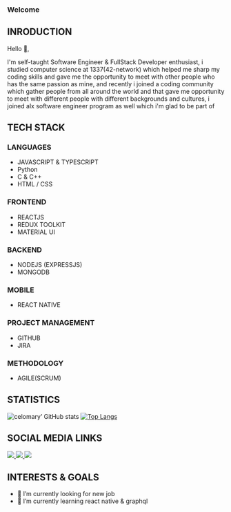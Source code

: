 ### Welcome
## INRODUCTION
 <p>Hello 👋,</p>
 <p>I'm self-taught Software Engineer & FullStack Developer enthusiast, i studied computer science at 1337(42-network) which helped me sharp my coding skills and gave me the opportunity to meet with other people who has the same passion as mine, and recently i joined a coding community which gather people from all around the world and that gave me opportunity to meet with different people with different backgrounds and cultures, i joined alx software engineer program as well which i'm glad to be part of</p>

## TECH STACK

### LANGUAGES
 <ul>
 <li>JAVASCRIPT & TYPESCRIPT</li>
 <li>Python</li>
 <li>C & C++</li>
 <li>HTML / CSS</li>
 </ul>
 
### FRONTEND

 <ul>
 <li>REACTJS</li>
 <li>REDUX TOOLKIT</li>
 <li>MATERIAL UI</li>
 </ul>
 
### BACKEND

 <ul>
 <li>NODEJS (EXPRESSJS)</li>
 <li>MONGODB</li>
 </ul>
 
### MOBILE

<ul>
 <li>REACT NATIVE</li>
</ul>

### PROJECT MANAGEMENT

 <ul>
 <li>GITHUB</li>
 <li>JIRA</li>
 </ul>
 
### METHODOLOGY

 <ul>
 <li>AGILE(SCRUM)</li>
 </ul>

## STATISTICS

![celomary’ GitHub stats](https://github-readme-stats.vercel.app/api?username=celomary&theme=dark&show_icons=true&count_private=true)
[![Top Langs](https://github-readme-stats.vercel.app/api/top-langs/?username=celomary&layout=compact&theme=dark)](https://github.com/celomary/github-readme-stats)
</br>

## SOCIAL MEDIA LINKS
<span align="left">
  <a href="https://www.linkedin.com/in/mohamed-elomary-638386119/">
    <img src="https://img.shields.io/badge/LinkedIn-0077B5?style=for-the-badge&logo=linkedin&logoColor=white" />
  </a>
  <a href="mailto:pro@elomary.com">
    <img src="https://img.shields.io/badge/MAIL-000?style=for-the-badge&logo=Mail.Ru&logoColor=white" />
  </a>
  <a href="https://www.instagram.com/coderzilla/">
    <img src="https://img.shields.io/badge/Instagram-E4405F?style=for-the-badge&logo=instagram&logoColor=white" />
  </a>
</span>

## INTERESTS & GOALS
- 🔭 I’m currently looking for new job
- 🌱 I’m currently learning react native & graphql
